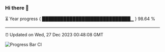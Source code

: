 ### Hi there 👋

⏳ Year progress { █████████████████████████████▁ } 98.64 %

---

⏰ Updated on Wed, 27 Dec 2023 00:48:08 GMT

![Progress Bar CI](https://github.com/liununu/liununu/workflows/Progress%20Bar%20CI/badge.svg)
